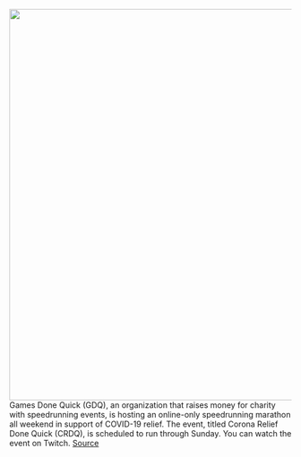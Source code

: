 <img src='https://cdn.vox-cdn.com/thumbor/MNSzM2kCtXWfU2InAz7WDuIah9I=/0x0:5190x3460/1200x800/filters:focal(2180x1315:3010x2145)/cdn.vox-cdn.com/uploads/chorus_image/image/66668371/200111_LLK_03594.0.jpg' width='700px' /><br/>
Games Done Quick (GDQ), an organization that raises money for charity with speedrunning events, is hosting an online-only speedrunning marathon all weekend in support of COVID-19 relief. The event, titled Corona Relief Done Quick (CRDQ), is scheduled to run through Sunday. You can watch the event on Twitch.
<a href='https://www.theverge.com/2020/4/17/21225065/games-done-quick-corona-direct-relief-crdq-covid-19'> Source <a/>